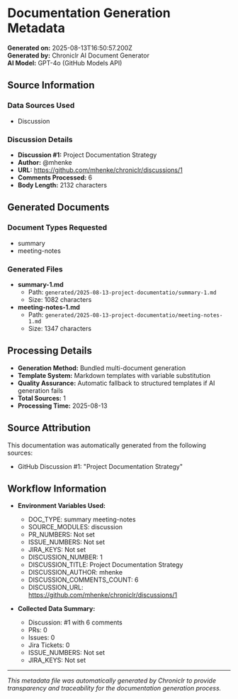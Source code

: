 # Documentation Generation Metadata

**Generated on:** 2025-08-13T16:50:57.200Z  
**Generated by:** Chroniclr AI Document Generator  
**AI Model:** GPT-4o (GitHub Models API)  

## Source Information

### Data Sources Used
- Discussion

### Discussion Details
- **Discussion #1:** Project Documentation Strategy
- **Author:** @mhenke
- **URL:** https://github.com/mhenke/chroniclr/discussions/1
- **Comments Processed:** 6
- **Body Length:** 2132 characters








## Generated Documents

### Document Types Requested
- summary
- meeting-notes

### Generated Files
- **summary-1.md**
  - Path: `generated/2025-08-13-project-documentatio/summary-1.md`
  - Size: 1082 characters
- **meeting-notes-1.md**
  - Path: `generated/2025-08-13-project-documentatio/meeting-notes-1.md`
  - Size: 1347 characters

## Processing Details

- **Generation Method:** Bundled multi-document generation
- **Template System:** Markdown templates with variable substitution
- **Quality Assurance:** Automatic fallback to structured templates if AI generation fails
- **Total Sources:** 1
- **Processing Time:** 2025-08-13

## Source Attribution

This documentation was automatically generated from the following sources:

- GitHub Discussion #1: "Project Documentation Strategy"




## Workflow Information

- **Environment Variables Used:**
  - DOC_TYPE: summary meeting-notes
  - SOURCE_MODULES: discussion
  - PR_NUMBERS: Not set
  - ISSUE_NUMBERS: Not set
  - JIRA_KEYS: Not set
  - DISCUSSION_NUMBER: 1
  - DISCUSSION_TITLE: Project Documentation Strategy
  - DISCUSSION_AUTHOR: mhenke
  - DISCUSSION_COMMENTS_COUNT: 6
  - DISCUSSION_URL: https://github.com/mhenke/chroniclr/discussions/1

- **Collected Data Summary:**
  - Discussion: #1 with 6 comments
  - PRs: 0
  - Issues: 0
  - Jira Tickets: 0
  - ISSUE_NUMBERS: Not set
  - JIRA_KEYS: Not set

---

*This metadata file was automatically generated by Chroniclr to provide transparency and traceability for the documentation generation process.*
